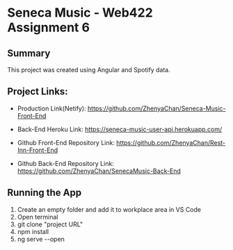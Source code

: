 # Seneca Music - Web422 Assignment 6

## Summary
This project was created using Angular and Spotify data.

## Project Links:
 
- Production Link(Netify): https://github.com/ZhenyaChan/Seneca-Music-Front-End

- Back-End Heroku Link: https://seneca-music-user-api.herokuapp.com/

- Github Front-End Repository Link: https://github.com/ZhenyaChan/Rest-Inn-Front-End

- Github Back-End Repository Link: https://github.com/ZhenyaChan/SenecaMusic-Back-End

## Running the App

1) Create an empty folder and add it to workplace area in VS Code
2) Open terminal
3) git clone "project URL"
4) npm install
5) ng serve --open